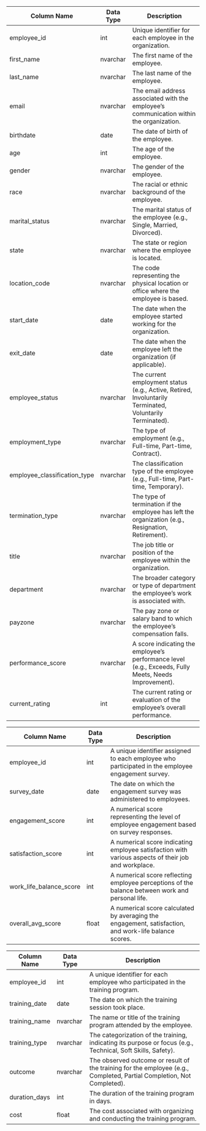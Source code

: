 

| Column Name                     | Data Type   | Description |
|----------------------------------|-------------|-------------|
| employee_id                      | int         | Unique identifier for each employee in the organization. |
| first_name                       | nvarchar    | The first name of the employee. |
| last_name                        | nvarchar    | The last name of the employee. |
| email                            | nvarchar    | The email address associated with the employee’s communication within the organization. |
| birthdate                        | date        | The date of birth of the employee. |
| age                              | int         | The age of the employee. |
| gender                           | nvarchar    | The gender of the employee. |
| race                             | nvarchar    | The racial or ethnic background of the employee. |
| marital_status                   | nvarchar    | The marital status of the employee (e.g., Single, Married, Divorced). |
| state                            | nvarchar    | The state or region where the employee is located. |
| location_code                    | nvarchar    | The code representing the physical location or office where the employee is based. |
| start_date                       | date        | The date when the employee started working for the organization. |
| exit_date                        | date        | The date when the employee left the organization (if applicable). |
| employee_status                  | nvarchar    | The current employment status (e.g., Active, Retired, Involuntarily Terminated, Voluntarily Terminated). |
| employment_type                  | nvarchar    | The type of employment (e.g., Full-time, Part-time, Contract). |
| employee_classification_type     | nvarchar    | The classification type of the employee (e.g., Full-time, Part-time, Temporary). |
| termination_type                 | nvarchar    | The type of termination if the employee has left the organization (e.g., Resignation, Retirement). |
| title                            | nvarchar    | The job title or position of the employee within the organization. |
| department                       | nvarchar    | The broader category or type of department the employee’s work is associated with. |
| payzone                          | nvarchar    | The pay zone or salary band to which the employee’s compensation falls. |
| performance_score                | nvarchar    | A score indicating the employee’s performance level (e.g., Exceeds, Fully Meets, Needs Improvement). |
| current_rating                   | int         | The current rating or evaluation of the employee’s overall performance. |



| Column Name               | Data Type | Description |
|---------------------------|-----------|-------------|
| employee_id               | int       | A unique identifier assigned to each employee who participated in the employee engagement survey. |
| survey_date               | date      | The date on which the engagement survey was administered to employees. |
| engagement_score          | int       | A numerical score representing the level of employee engagement based on survey responses. |
| satisfaction_score        | int       | A numerical score indicating employee satisfaction with various aspects of their job and workplace. |
| work_life_balance_score   | int       | A numerical score reflecting employee perceptions of the balance between work and personal life. |
| overall_avg_score         | float     | A numerical score calculated by averaging the engagement, satisfaction, and work-life balance scores. |





| Column Name      | Data Type | Description |
|------------------|-----------|-------------|
| employee_id      | int       | A unique identifier for each employee who participated in the training program. |
| training_date    | date      | The date on which the training session took place. |
| training_name    | nvarchar  | The name or title of the training program attended by the employee. |
| training_type    | nvarchar  | The categorization of the training, indicating its purpose or focus (e.g., Technical, Soft Skills, Safety). |
| outcome          | nvarchar  | The observed outcome or result of the training for the employee (e.g., Completed, Partial Completion, Not Completed). |
| duration_days    | int       | The duration of the training program in days. |
| cost             | float     | The cost associated with organizing and conducting the training program. |
